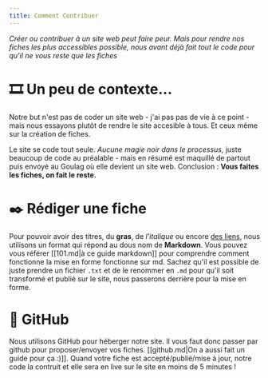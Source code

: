 ```yaml
---
title: Comment Contribuer
---
```


*Créer ou contribuer à un site web peut faire peur. Mais pour rendre nos fiches les plus accessibles possible, nous avant déjà fait tout le code pour qu'il ne vous reste que les fiches*

# 🎞 Un peu de contexte...
Notre but n'est pas de coder un site web - j'ai pas pas de vie à ce point - mais nous essayons plutôt de rendre le site accesible à tous. Et ceux même sur la création de fiches.

Le site se code tout seule. *Aucune magie noir dans le processus,* juste beaucoup de code au préalable - mais en résumé est maquillé de partout puis envoyé au Goulag où elle devient un site web. Conclusion : **Vous faites les fiches, on fait le reste.**
# ✒️ Rédiger une fiche
Pour pouvoir avoir des titres, du **gras**, de *l'italique* ou encore [des liens](#), nous utilisons un format qui répond au dous nom de **Markdown**. Vous pouvez vous référer [[101.md|à ce guide markdown]] pour comprendre comment fonctionne la mise en forme fonctionne sur md. Sachez qu'il est possible de juste prendre un fichier `.txt` et de le renommer en `.md` pour qu'il soit transformé et publié sur le site, nous passerons derrière pour la mise en forme.

# 👾 GitHub
Nous utilisons GitHub pour héberger notre site. Il vous faut donc passer par github pour proposer/envoyer vos fiches. [[github.md|On a aussi fait un guide pour ça :)]]. Quand votre fiche est accepté/publié/mise à jour, notre code la contruit et elle sera en live sur le site en moins de 5 minutes !
